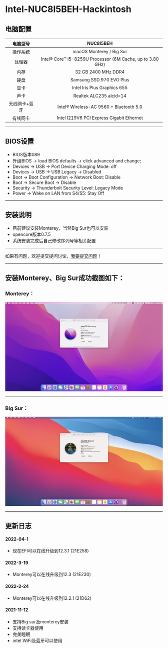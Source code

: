 # Intel-NUC8I5BEH-Hackintosh
## 电脑配置
| 电脑型号 | NUC8I5BEH |
| :----: | :----:  | 
| 操作系统 | macOS Monterey / Big Sur  |
| 处理器 | Intel® Core™ i5-8259U Processor (6M Cache, up to 3.80 GHz) |
| 内存| 32 GB 2400 MHz DDR4 |
| 硬盘 | Samsung SSD 970 EVO Plus |
| 显卡 | Intel Iris Plus Graphics 655 |
| 声卡 | Realtek ALC235 alcid=14 |
| 无线网卡+蓝牙	 | Intel® Wireless-AC 9560 + Bluetooth 5.0 |
| 有线网卡 | Intel I219V6 PCI Express Gigabit Ethernet |	
***
## BIOS设置
- BIOS版本089
- 升级BIOS -> load BIOS defaults -> click advanced and change;
- Devices -> USB -> Port Device Charging Mode: off
- Devices -> USB -> USB Legacy -> Disabled
- Boot -> Boot Configuration -> Network Boot: Disable
- Boot -> Secure Boot -> Disable
- Security -> Thunderbolt Security Level: Legacy Mode
- Power -> Wake on LAN from S4/S5: Stay Off
***
## 安装说明
- 目前建议安装Monterey，当然Big Sur也可以安装
- opencore版本0.7.5
- 系统安装完成后自己修改序列号等相关配置
***
如果有问题，欢迎提交提问讨论，[我要提交问题](https://github.com/Shaw-fung/Intel-NUC8I5BEH-Hackintosh/issues/new)！
***
## 安装Monterey、Big Sur成功截图如下：
### Monterey：
![avatar](https://github.com/Shaw-fung/Intel-NUC8I5BEH-Hackintosh/blob/main/screenshots/Monterey.png?raw=ture)
***
### Big Sur：
![avatar](https://github.com/Shaw-fung/Intel-NUC8I5BEH-Hackintosh/blob/main/screenshots/Big%20Sur.png?raw=true)
****
## 更新日志
#### 2022-04-1
- 现在EFI可以在线升级到12.3.1 (21E258)
#### 2022-3-19
- Monterey可以在线升级到12.3 (21E230)
#### 2022-2-24
- Monterey可以在线升级到12.2.1 (21D62)
#### 2021-11-12
- 支持Big sur及monterey安装
- 支持读卡器使用
- 完美睡眠
- intel WiFi及蓝牙可以使用
